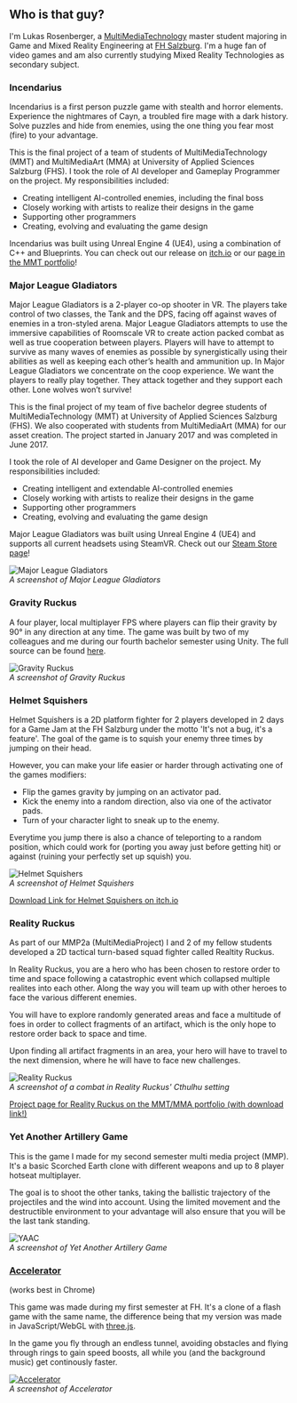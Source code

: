 ## Who is that guy?
I'm Lukas Rosenberger, a [MultiMediaTechnology](https://www.fh-salzburg.ac.at/en/study/design-media-and-arts/multimediatechnology-master) master student majoring in Game and Mixed Reality Engineering at [FH Salzburg](http://www.fh-salzburg.ac.at/). I'm a huge fan of video games and am also currently studying Mixed Reality Technologies as secondary subject.

### Incendarius
Incendarius is a first person puzzle game with stealth and horror elements.
Experience the nightmares of Cayn, a troubled fire mage with a dark history.
Solve puzzles and hide from enemies, using the one thing you fear most (fire) to your advantage.

This is the final project of a team of students of MultiMediaTechnology (MMT) and MultiMediaArt (MMA) at University of Applied Sciences Salzburg (FHS).
I took the role of AI developer and Gameplay Programmer on the project. My responsibilities included:
* Creating intelligent AI-controlled enemies, including the final boss
* Closely working with artists to realize their designs in the game
* Supporting other programmers
* Creating, evolving and evaluating the game design

Incendarius was built using Unreal Engine 4 (UE4), using a combination of C++ and Blueprints.
You can check out our release on [itch.io](https://simonst0.itch.io/incendarius) or our [page in the MMT portfolio](https://portfolio.multimediatechnology.at/projects/2020-incendarius)!

### Major League Gladiators
Major League Gladiators is a 2-player co-op shooter in VR. The players take control of two classes, the Tank and the DPS, facing off against waves of enemies in a tron-styled arena. Major League Gladiators attempts to use the immersive capabilities of Roomscale VR to create action packed combat as well as true cooperation between players. Players will have to attempt to survive as many waves of enemies as possible by synergistically using their abilities as well as keeping each other’s health and ammunition up. In Major League Gladiators we concentrate on the coop experience. We want the players to really play together. They attack together and they support each other. Lone wolves won’t survive!

This is the final project of my team of five bachelor degree students of MultiMediaTechnology (MMT) at University of Applied Sciences Salzburg (FHS). We also cooperated with students from MultiMediaArt (MMA) for our asset creation. The project started in January 2017 and was completed in June 2017.

I took the role of AI developer and Game Designer on the project. My responsibilities included:
*   Creating intelligent and extendable AI-controlled enemies
*   Closely working with artists to realize their designs in the game
*   Supporting other programmers
*   Creating, evolving and evaluating the game design

Major League Gladiators was built using Unreal Engine 4 (UE4) and supports all current headsets using SteamVR. Check out our [Steam Store page](https://store.steampowered.com/app/727310/Major_League_Gladiators/)!  

![Major League Gladiators](./img/mlg.png)  
_A screenshot of Major League Gladiators_

### Gravity Ruckus
A four player, local multiplayer FPS where players can flip their gravity by 90° in any direction at any time. The game was built by two of my colleagues and me during our fourth bachelor semester using Unity. The full source can be found [here](https://github.com/in0x/Gravity_Ruckus).

![Gravity Ruckus](./img/gr.png)  
_A screenshot of Gravity Ruckus_

### Helmet Squishers

Helmet Squishers is a 2D platform fighter for 2 players developed in 2 days for a Game Jam at the FH Salzburg under the motto 'It's not a bug, it's a feature'. The goal of the game is to squish your enemy three times by jumping on their head.

However, you can make your life easier or harder through activating one of the games modifiers:

*   Flip the games gravity by jumping on an activator pad.
*   Kick the enemy into a random direction, also via one of the activator pads.
*   Turn of your character light to sneak up to the enemy.

Everytime you jump there is also a chance of teleporting to a random position, which could work for (porting you away just before getting hit) or against (ruining your perfectly set up squish) you.

![Helmet Squishers](./img/hs.png)  
_A screenshot of Helmet Squishers_

[Download Link for Helmet Squishers on itch.io](https://in0x.itch.io/helmet-squishers)


### Reality Ruckus
As part of our MMP2a (MultiMediaProject) I and 2 of my fellow students developed a 2D tactical turn-based squad fighter called Realtity Ruckus.

In Reality Ruckus, you are a hero who has been chosen to restore order to time and space following a catastrophic event which collapsed multiple realites into each other. Along the way you will team up with other heroes to face the various different enemies.

You will have to explore randomly generated areas and face a multitude of foes in order to collect fragments of an artifact, which is the only hope to restore order back to space and time.

Upon finding all artifact fragments in an area, your hero will have to travel to the next dimension, where he will have to face new challenges.

![Reality Ruckus](./img/rr.jpg)  
_A screenshot of a combat in Reality Ruckus' Cthulhu setting_

[Project page for Reality Ruckus on the MMT/MMA portfolio (with download link!)](https://portfolio.multimediaart.at/projects/2016-reality-ruckus)

### Yet Another Artillery Game
This is the game I made for my second semester multi media project (MMP). It's a basic Scorched Earth clone with different weapons and up to 8 player hotseat multiplayer.

The goal is to shoot the other tanks, taking the ballistic trajectory of the projectiles and the wind into account. Using the limited movement and the destructible environment to your advantage will also ensure that you will be the last tank standing.

![YAAC](./img/yaac.png)  
_A screenshot of Yet Another Artillery Game_

### [Accelerator](./accelerator)

(works best in Chrome)

This game was made during my first semester at FH. It's a clone of a flash game with the same name, the difference being that my version was made in JavaScript/WebGL with [three.js](https://github.com/mrdoob/three.js/).

In the game you fly through an endless tunnel, avoiding obstacles and flying through rings to gain speed boosts, all while you (and the background music) get continously faster.

[![Accelerator](./img/acc.png)](./accelerator)  
_A screenshot of Accelerator_
